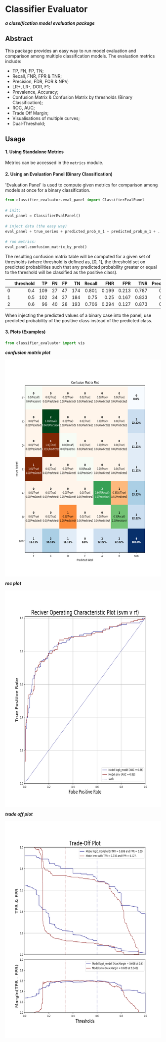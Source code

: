 # Classifier Evaluator
#### _a classification model evaluation package_

## Abstract
This package provides an easy way to run model evaluation and comparison among multiple classification models.
The evaluation metrics include:  
- TP, FN, FP, TN;
- Recall, FNR, FPR & TNR;
- Precision, FDR, FOR & NPV;
- LR+, LR-, DOR, F1;
- Prevalence, Accuracy;
- Confusion Matrix & Confusion Matrix by thresholds (Binary Classification);
- ROC, AUC;
- Trade Off Margin;
- Visualisations of multiple curves;
- Dual-Threshold;

## Usage

#### 1. Using Standalone Metrics
Metrics can be accessed in the `metrics` module.

#### 2. Using an Evaluation Panel (Binary Classification)
'Evaluation Panel' is used to compute given metrics for comparison among models at once for a binary classification. 
```python
from classifier_evaluator.eval_panel import ClassifierEvalPanel

# init:
eval_panel = ClassifierEvalPanel()

# inject data (the easy way)
eval_panel + true_series + predicted_prob_m_1 + predicted_prob_m_1 + ...

# run metrics:
eval_panel.confusion_matrix_by_prob()
```
The resulting confusion matrix table will be computed for a given set of thresholds (where threshold is defined as, [0, 1], the threshold set on predicted probabilities such that any predicted probability greater or equal to the threshold will be classified as the positive class).

|    |   threshold |   TP |   FN |   FP |   TN |   Recall |   FNR |   FPR |   TNR |   Precision |   FOR |   FDR |   NPV |   Prevalence |   Accuracy |   LR+ |   LR- |    DOR |    F1 |
|---:|------------:|-----:|-----:|-----:|-----:|---------:|------:|------:|------:|------------:|------:|------:|------:|-------------:|-----------:|------:|------:|-------:|------:|
|  0 |         0.4 |  109 |   27 |   47 |  174 |    0.801 | 0.199 | 0.213 | 0.787 |       0.699 | 0.134 | 0.301 | 0.866 |        0.381 |      0.793 | 3.769 | 0.252 | 14.946 | 0.747 |
|  1 |         0.5 |  102 |   34 |   37 |  184 |    0.75  | 0.25  | 0.167 | 0.833 |       0.734 | 0.156 | 0.266 | 0.844 |        0.381 |      0.801 | 4.48  | 0.3   | 14.919 | 0.742 |
|  2 |         0.6 |   96 |   40 |   28 |  193 |    0.706 | 0.294 | 0.127 | 0.873 |       0.774 | 0.172 | 0.226 | 0.828 |        0.381 |      0.81  | 5.571 | 0.337 | 16.543 | 0.738 |

When injecting the predicted values of a binary case into the panel, use predicted probability of the positive class instead of the predicted class.

#### 3. Plots (Examples)
```python
from classifier_evaluator import vis
```
_**confusion matrix plot**_
<p align="center"> <img src='readme/confusion_matrix_plot.png' align="center" height="700px"> </p>

_**roc plot**_
<p align="center"> <img src='readme/roc_svm_v_rf.png' align="center" height="700px"> </p>

_**trade off plot**_
<p align="center"> <img src='readme/trade_off_svm_v_rf.png' align="center" height="700px"> </p>